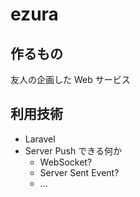 # ezura
## 作るもの
友人の企画した Web サービス

## 利用技術
* Laravel
* Server Push できる何か
    - WebSocket?
    - Server Sent Event?
    - ...
